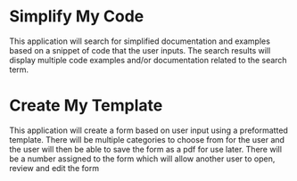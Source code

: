 # Simplify My Code
<p>This application will search for simplified documentation and examples based on a snippet of code that the user inputs. The search results will display multiple code examples and/or documentation related to the search term.</p>

# Create My Template
<p>This application will create a form based on user input using a preformatted template. There will be multiple categories to choose from for the user and the user will then be able to save the form as a pdf for use later. There will be a number assigned to the form which will allow another user to open, review and edit the form</p>
